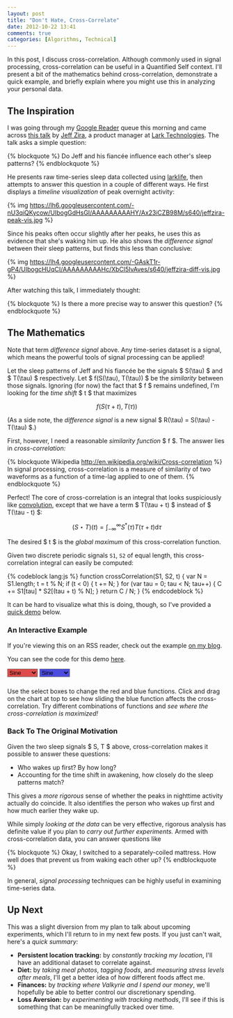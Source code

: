 ```yaml
---
layout: post
title: "Don't Hate, Cross-Correlate"
date: 2012-10-22 13:41
comments: true
categories: [Algorithms, Technical]
---
```


In this post, I discuss cross-correlation. Although commonly used in signal
processing, cross-correlation can be useful in a Quantified Self context.
I'll present a bit of the mathematics behind cross-correlation, demonstrate
a quick example, and briefly explain where you might use this in analyzing
your personal data.

<!-- more -->

## The Inspiration

I was going through my [Google Reader](http://reader.google.com) queue this morning and
came across [this talk](http://vimeo.com/50329491) by [Jeff Zira](http://www.linkedin.com/in/jeffzira), a product manager at
[Lark Technologies](http://www.lark.com/). The talk asks a simple question:

{% blockquote %}
Do Jeff and his fiancée influence each other's sleep patterns?
{% endblockquote %}

He presents raw time-series sleep data collected using
[larklife](http://www.lark.com/products/lark-life/experience), then attempts to answer this question in a couple of
different ways. He first displays a *timeline visualization* of peak
overnight activity:

{% img https://lh6.googleusercontent.com/-nU3qiQKycow/UIbogGdHsGI/AAAAAAAAAHY/Ax23iCZB98M/s640/jeffzira-peak-vis.jpg %}

Since his peaks often occur slightly after her peaks, he uses this as
evidence that she's waking him up. He also shows the *difference signal*
between their sleep patterns, but finds this less than conclusive:

{% img https://lh4.googleusercontent.com/-GAskT1r-gP4/UIbogcHUqCI/AAAAAAAAAHc/XbCl5IvAves/s640/jeffzira-diff-vis.jpg %}

After watching this talk, I immediately thought:

{% blockquote %}
Is there a more precise way to answer this question?
{% endblockquote %}

## The Mathematics

Note that term *difference signal* above. Any time-series dataset is a signal,
which means the powerful tools of signal processing can be applied!

Let the sleep patterns of Jeff and his fiancée be the signals
$ S(\tau) $ and $ T(\tau) $ respectively. Let $ f(S(\tau), T(\tau)) $ be the
*similarity* between those signals. Ignoring (for now) the fact that $ f $
remains undefined, I'm looking for the *time shift* $ t $ that maximizes

$$
f(S(\tau + t), T(\tau))
$$

(As a side note, the *difference signal* is a new signal
$ R(\tau) = S(\tau) - T(\tau) $.)

First, however, I need a reasonable *similarity function* $ f $. The answer
lies in *cross-correlation:*

{% blockquote Wikipedia http://en.wikipedia.org/wiki/Cross-correlation %}
In signal processing, cross-correlation is a measure of similarity of two waveforms as a function of a time-lag applied to one of them.
{% endblockquote %}

Perfect! The core of cross-correlation is an integral that looks suspiciously
like [convolution](http://en.wikipedia.org/wiki/Convolution), except that we have a term $ T(\tau + t) $ instead
of $ T(\tau - t) $:

$$
(S \star T)(t) = \int_{-\infty}^{\infty} S^{\ast}(\tau) T(\tau + t) \mathrm{d}\tau
$$

The desired $ t $ is the *global maximum* of this cross-correlation function.

Given two discrete periodic signals `S1`, `S2` of equal length, this
cross-correlation integral can easily be computed:

{% codeblock lang:js %}
function crossCorrelation(S1, S2, t) {
  var N = S1.length;
  t = t % N;
  if (t < 0) {
    t += N;
  }
  for (var tau = 0; tau < N; tau++) {
    C += S1[tau] * S2[(tau + t) % N];
  }
  return C / N;
}
{% endcodeblock %}

It can be hard to visualize what this is doing, though, so I've provided
a [quick demo](#quick-demo) below.

### An Interactive Example

If you're viewing this on an RSS reader, check out the example
[on my blog](/blog/2012/10/22/dont-hate-cross-correlate/#quick-demo).

You can see the code for this demo [here](https://github.com/candu/quantified-savagery-files/tree/master/Algorithms/cross-correlation).

<div id="quick-demo" markdown="0">
  <style type="text/css">
    #datasets {
      cursor: move;
    }
    
    #cross-correlation {
      margin-top: 10px;
    }
    
    path {
      stroke-width: 2px;
    }
    
    path.s1 {
      fill: rgba(210, 0, 0, 0.4);
    }
    
    path.s2 {
      fill: rgba(0, 0, 210, 0.4);
    }
    
    path.c {
      fill: rgba(126, 0, 210, 0.64);
    }
    
    line {
      stroke: rgba(64, 64, 64, 0.7);
      stroke-width: 1px;
    }
    
    line.t {
      stroke: rgba(32, 32, 32, 0.8);
      stroke-width: 2px;
    }
    
    #status {
      color: #909;
      font-family: "Menlo", monospace;
      padding-bottom: 10px;
    }
    
    #s1-picker {
      background-color: rgba(210, 0, 0, 0.7);
    }
    
    #s2-picker {
      background-color: rgba(0, 0, 210, 0.7);
    }  
  </style>
  <script src="https://raw.github.com/candu/quantified-savagery-files/master/lib/js/ArrayUtils.js"></script>
  <script src="https://raw.github.com/candu/quantified-savagery-files/master/lib/js/MathUtils.js"></script>
  <script src="https://raw.github.com/candu/quantified-savagery-files/master/lib/js/third-party/mootools.js"></script>
  <script src="https://raw.github.com/candu/quantified-savagery-files/master/lib/js/third-party/d3.js"></script>
  <script src="https://raw.github.com/candu/quantified-savagery-files/master/Algorithms/cross-correlation/demo.js"></script>
  <div id="controls">
    <select id="s1-picker">
      <option value="sine" selected>Sine</option>
      <option value="noise">Noise</option>
      <option value="spiky">Spiky</option>
      <option value="square">Square</option>
      <option value="triangle">Triangle</option>
    </select>
    <select id="s2-picker">
      <option value="sine" selected>Sine</option>
      <option value="noise">Noise</option>
      <option value="spiky">Spiky</option>
      <option value="square">Square</option>
      <option value="triangle">Triangle</option>
    </select>
  </div>
  <div id="datasets"></div>
  <div id="cross-correlation"></div>
  <div id="status"></div>
</div>

Use the select boxes to change the red and blue functions. Click and drag
on the chart at top to see how sliding the blue function affects the
cross-correlation. Try different combinations of functions and *see where
the cross-correlation is maximized!*

### Back To The Original Motivation

Given the two sleep signals $ S, T $ above, cross-correlation makes it
possible to answer these questions:

- Who wakes up first? By how long?
- Accounting for the time shift in awakening, how closely do the sleep
  patterns match?

This gives a *more rigorous* sense of whether the peaks in nighttime activity
actually do coincide. It also identifies the person who wakes up first and
how much earlier they wake up.

While simply *looking at the data* can be very effective, rigorous analysis
has definite value if you plan to *carry out further experiments.* Armed with
cross-correlation data, you can answer questions like

{% blockquote %}
Okay, I switched to a separately-coiled mattress. How well does that prevent
us from waking each other up?
{% endblockquote %}

In general, *signal processing* techniques can be highly useful in examining
time-series data.

## Up Next

This was a slight diversion from my plan to talk about
upcoming experiments, which I'll return to in my next few posts. If you
just can't wait, here's a *quick summary:*

- **Persistent location tracking:** by *constantly tracking my location*, I'll
  have an additional dataset to correlate against.
- **Diet:** by *taking meal photos*, *tagging foods*, and *measuring
  stress levels after meals*, I'll get a better idea of how different
  foods affect me.
- **Finances:** by *tracking where Valkyrie and I spend our money*, we'll
  hopefully be able to better control our discretionary spending.
- **Loss Aversion:** by *experimenting with tracking methods*, I'll see if this
  is something that can be meaningfully tracked over time.
